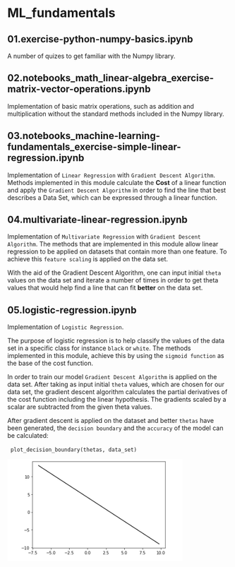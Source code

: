# ML_fundamentals

## 01.exercise-python-numpy-basics.ipynb
A number of quizes to get familiar with the Numpy library.

## 02.notebooks_math_linear-algebra_exercise-matrix-vector-operations.ipynb
Implementation of basic matrix operations, such as addition and multiplication without the standard methods included in the Numpy library.

## 03.notebooks_machine-learning-fundamentals_exercise-simple-linear-regression.ipynb
Implementation of `Linear Regression` with `Gradient Descent Algorithm`. Methods implemented in this module calculate the **Cost** of a linear function and apply the `Gradient Descent Algorithm` in order to find the line that best describes a Data Set, which can be expressed through a linear function.

## 04.multivariate-linear-regression.ipynb
Implementation of `Multivariate Regression` with `Gradient Descent Algorithm`. The methods that are implemented in this module allow linear regression to be applied on datasets that contain more than one feature. To achieve this `feature scaling` is applied on the data set.

With the aid of the Gradient Descent Algorithm, one can input initial `theta` values on the data set and iterate a number of times in order to get theta values that would help find a line that can fit **better** on the data set.

## 05.logistic-regression.ipynb
Implementation of `Logistic Regression`.

The purpose of logistic regression is to help classify the values of the data set in a specific class for instance `black` or `white`. The methods implemented in this module, achieve this by using the `sigmoid function` as the base of the cost function.

In order to train our model `Gradient Descent Algorithm` is applied on the data set. After taking as input initial `theta` values, which are chosen for our data set, the gradient descent algorithm calculates the partial derivatives of the cost function including the linear hypothesis. The gradients scaled by a scalar are subtracted from the given theta values.

After gradient descent is applied on the dataset and better `thetas` have been generated, the `decision boundary` and the `accuracy` of the model can be calculated:

` plot_decision_boundary(thetas, data_set)`

![Screenshot](decision_boundary.png)

